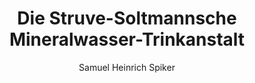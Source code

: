 ---
image: /assets/images/spiker/16b.jpg
author: Samuel Heinrich Spiker
artist: 
engraver: 
title: "Die Struve-Soltmannsche Mineralwasser-Trinkanstalt"
subtitle: 
tags:
  - Trade and industry
layout: post
---